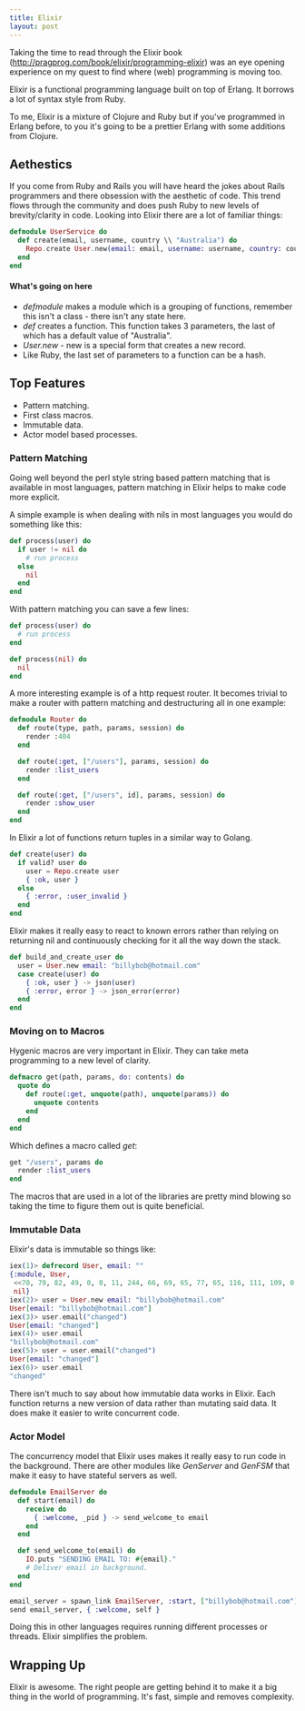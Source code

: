 ```yaml
---
title: Elixir
layout: post
---
```


Taking the time to read through the Elixir book (http://pragprog.com/book/elixir/programming-elixir) was an eye opening experience on my quest to find where (web) programming is moving too.

Elixir is a functional programming language built on top of Erlang. It borrows a lot of syntax style from Ruby.

To me, Elixir is a mixture of Clojure and Ruby but if you've programmed in Erlang before, to you it's going to be a prettier Erlang with some additions from Clojure.

## Aethestics

If you come from Ruby and Rails you will have heard the jokes about Rails programmers and there obsession with the aesthetic of code. This trend flows through the community and does push Ruby to new levels of brevity/clarity in code. Looking into Elixir there are a lot of familiar things:

```elixir
defmodule UserService do
  def create(email, username, country \\ "Australia") do
    Repo.create User.new(email: email, username: username, country: country)
  end
end
```

#### What's going on here

- _defmodule_ makes a module which is a grouping of functions, remember this isn't a class - there isn't any state here.
- _def_ creates a function. This function takes 3 parameters, the last of which has a default value of "Australia".
- _User.new_ - new is a special form that creates a new record.
- Like Ruby, the last set of parameters to a function can be a hash.

## Top Features

- Pattern matching.
- First class macros.
- Immutable data.
- Actor model based processes.

### Pattern Matching

Going well beyond the perl style string based pattern matching that is available in most languages, pattern matching in Elixir helps to make code more explicit.

A simple example is when dealing with nils in most languages you would do something like this:

```elixir
def process(user) do
  if user != nil do
    # run process
  else
    nil
  end
end
```

With pattern matching you can save a few lines:

```elixir
def process(user) do
  # run process
end

def process(nil) do
  nil
end
```

A more interesting example is of a http request router. It becomes trivial to make a router with pattern matching and destructuring all in one example:

```elixir
defmodule Router do
  def route(type, path, params, session) do
    render :404
  end

  def route(:get, ["/users"], params, session) do
    render :list_users
  end

  def route(:get, ["/users", id], params, session) do
    render :show_user
  end
end
```

In Elixir a lot of functions return tuples in a similar way to Golang.

```elixir
def create(user) do
  if valid? user do
    user = Repo.create user
    { :ok, user }
  else
    { :error, :user_invalid }
  end
end
```

Elixir makes it really easy to react to known errors rather than relying on returning nil and continuously checking for it all the way down the stack.

```elixir
def build_and_create_user do
  user = User.new email: "billybob@hotmail.com"
  case create(user) do
    { :ok, user } -> json(user)
    { :error, error } -> json_error(error)
  end
end
```

### Moving on to Macros

Hygenic macros are very important in Elixir. They can take meta programming to a new level of clarity.

```elixir
defmacro get(path, params, do: contents) do
  quote do
    def route(:get, unquote(path), unquote(params)) do
      unquote contents
    end
  end
end
```

Which defines a macro called _get_:

```elixir
get "/users", params do
  render :list_users
end
```

The macros that are used in a lot of the libraries are pretty mind blowing so taking the time to figure them out is quite beneficial.

### Immutable Data

Elixir's data is immutable so things like:

```elixir
iex(1)> defrecord User, email: ""
{:module, User,
 <<70, 79, 82, 49, 0, 0, 11, 244, 66, 69, 65, 77, 65, 116, 111, 109, 0, 0, 0, 225, 0, 0, 0, 26, 11, 69, 108, 105, 120, 105, 114, 46, 85, 115, 101, 114, 8, 95, 95, 105, 110, 102, 111, 95, 95, 4, 100, 111, 99, 115, ...>>,
 nil}
iex(2)> user = User.new email: "billybob@hotmail.com"
User[email: "billybob@hotmail.com"]
iex(3)> user.email("changed")
User[email: "changed"]
iex(4)> user.email
"billybob@hotmail.com"
iex(5)> user = user.email("changed")
User[email: "changed"]
iex(6)> user.email
"changed"
```

There isn't much to say about how immutable data works in Elixir. Each function returns a new version of data rather than mutating said data. It does make it easier to write concurrent code.

### Actor Model

The concurrency model that Elixir uses makes it really easy to run code in the background. There are other modules like _GenServer_ and _GenFSM_ that make it easy to have stateful servers as well.

```elixir
defmodule EmailServer do
  def start(email) do
    receive do
      { :welcome, _pid } -> send_welcome_to email
    end
  end

  def send_welcome_to(email) do
    IO.puts "SENDING EMAIL TO: #{email}."
    # Deliver email in background.
  end
end

email_server = spawn_link EmailServer, :start, ["billybob@hotmail.com"]
send email_server, { :welcome, self }
```

Doing this in other languages requires running different processes or threads. Elixir simplifies the problem.

## Wrapping Up

Elixir is awesome. The right people are getting behind it to make it a big thing in the world of programming. It's fast, simple and removes complexity.
